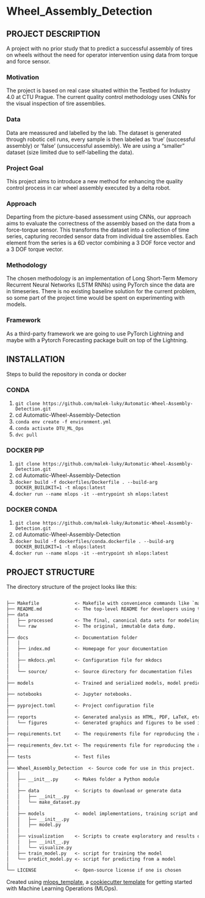 # Wheel_Assembly_Detection

## PROJECT DESCRIPTION

A project with no prior study that  to predict a successful assembly of tires on wheels without the need for operator intervention using data from torque and force sensor.

### Motivation
The project is based on real case situated within the Testbed for Industry 4.0 at CTU Prague. The current quality control methodology uses CNNs for the visual inspection of tire assemblies.

### Data
Data are meassured and labelled by the lab. The dataset is generated through robotic cell runs, every sample is then labeled as ‘true’ (successful assembly) or ‘false’ (unsuccessful assembly). We are using a “smaller” dataset (size limited due to self-labelling the data).

### Project Goal
This project aims to introduce a new method for enhancing the quality control process in car wheel assembly executed by a delta robot.

### Approach
Departing from the picture-based assessment using CNNs, our approach aims to evaluate the correctness of the assembly based on the data from a force-torque sensor. This transforms the dataset into a collection of time series, capturing recorded sensor data from individual tire assemblies. Each element from the series is a 6D vector combining a 3 DOF force vector and a 3 DOF torque vector.

### Methodology
The chosen methodology is an implementation of Long Short-Term Memory Recurrent Neural Networks (LSTM RNNs) using PyTorch since the data are in timeseries. There is no existing baseline solution for the current problem, so some part of the project time would be spent on experimenting with models.

### Framework
As a third-party framework we are going to use PyTorch Lightning and maybe with a Pytorch Forecasting package built on top of the Lightning.

## INSTALLATION
Steps to build the repository in conda or docker

### CONDA
1) `git clone https://github.com/malek-luky/Automatic-Wheel-Assembly-Detection.git`
2) cd Automatic-Wheel-Assembly-Detection
3) `conda env create -f environment.yml`
4) `conda activate DTU_ML_Ops`
5) `dvc pull`

### DOCKER PIP
1) `git clone https://github.com/malek-luky/Automatic-Wheel-Assembly-Detection.git`
2) cd Automatic-Wheel-Assembly-Detection
3) `docker build -f dockerfiles/Dockerfile . --build-arg DOCKER_BUILDKIT=1 -t mlops:latest`
4) `docker run --name mlops -it --entrypoint sh mlops:latest`

### DOCKER CONDA
1) `git clone https://github.com/malek-luky/Automatic-Wheel-Assembly-Detection.git`
2) cd Automatic-Wheel-Assembly-Detection
3) `docker build -f dockerfiles/conda.dockerfile . --build-arg DOCKER_BUILDKIT=1 -t mlops:latest`
4) `docker run --name mlops -it --entrypoint sh mlops:latest`

## PROJECT STRUCTURE

The directory structure of the project looks like this:

```txt

├── Makefile             <- Makefile with convenience commands like `make data` or `make train`
├── README.md            <- The top-level README for developers using this project.
├── data
│   ├── processed        <- The final, canonical data sets for modeling.
│   └── raw              <- The original, immutable data dump.
│
├── docs                 <- Documentation folder
│   │
│   ├── index.md         <- Homepage for your documentation
│   │
│   ├── mkdocs.yml       <- Configuration file for mkdocs
│   │
│   └── source/          <- Source directory for documentation files
│
├── models               <- Trained and serialized models, model predictions, or model summaries
│
├── notebooks            <- Jupyter notebooks.
│
├── pyproject.toml       <- Project configuration file
│
├── reports              <- Generated analysis as HTML, PDF, LaTeX, etc.
│   └── figures          <- Generated graphics and figures to be used in reporting
│
├── requirements.txt     <- The requirements file for reproducing the analysis environment
|
├── requirements_dev.txt <- The requirements file for reproducing the analysis environment
│
├── tests                <- Test files
│
├── Wheel_Assembly_Detection  <- Source code for use in this project.
│   │
│   ├── __init__.py      <- Makes folder a Python module
│   │
│   ├── data             <- Scripts to download or generate data
│   │   ├── __init__.py
│   │   └── make_dataset.py
│   │
│   ├── models           <- model implementations, training script and prediction script
│   │   ├── __init__.py
│   │   ├── model.py
│   │
│   ├── visualization    <- Scripts to create exploratory and results oriented visualizations
│   │   ├── __init__.py
│   │   └── visualize.py
│   ├── train_model.py   <- script for training the model
│   └── predict_model.py <- script for predicting from a model
│
└── LICENSE              <- Open-source license if one is chosen
```

Created using [mlops_template](https://github.com/SkafteNicki/mlops_template),
a [cookiecutter template](https://github.com/cookiecutter/cookiecutter) for getting started with Machine Learning Operations (MLOps).
